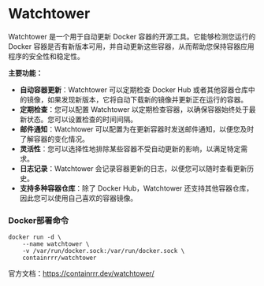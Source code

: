 # Watchtower

Watchtower 是一个用于自动更新 Docker 容器的开源工具。它能够检测您运行的 Docker 容器是否有新版本可用，并自动更新这些容器，从而帮助您保持容器应用程序的安全性和稳定性。

**主要功能：**

- **自动容器更新**：Watchtower 可以定期检查 Docker Hub 或者其他容器仓库中的镜像，如果发现新版本，它将自动下载新的镜像并更新正在运行的容器。
- **定期检查**：您可以配置 Watchtower 以定期检查容器，以确保容器始终处于最新状态。您可以设置检查的时间间隔。
- **邮件通知**：Watchtower 可以配置为在更新容器时发送邮件通知，以便您及时了解容器的变化情况。
- **灵活性**：您可以选择性地排除某些容器不受自动更新的影响，以满足特定需求。
- **日志记录**：Watchtower 会记录容器更新的日志，以便您可以随时查看更新历史。
- **支持多种容器仓库**：除了 Docker Hub，Watchtower 还支持其他容器仓库，因此您可以使用自己喜欢的容器镜像。

### Docker部署命令

```
docker run -d \
    --name watchtower \
    -v /var/run/docker.sock:/var/run/docker.sock \
    containrrr/watchtower
```

官方文档：https://containrrr.dev/watchtower/
